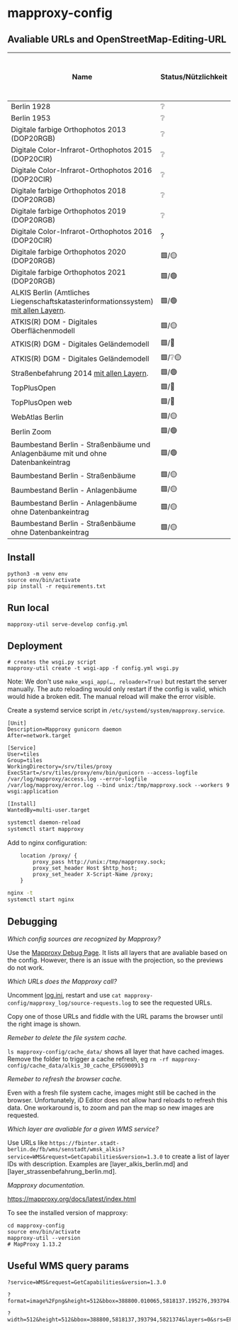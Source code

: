 mapproxy-config
===============

Avaliable URLs and OpenStreetMap-Editing-URL
-------

| Name | Status/Nützlichkeit | Example Usage: User Layer to Edit OpenStreetMap (OSM) | URL |
|---|---|---|---|
| Berlin 1928 | ❔ | [Use to edit OSM](https://www.openstreetmap.org/edit?editor=id#background=custom:https://mapproxy.codefor.de/tiles/1.0.0/1928/mercator/{z}/{x}/{y}.png&disable_features=boundaries&map=20.00/52.47241/13.44637) | `https://mapproxy.codefor.de/tiles/1.0.0/1928/mercator/{z}/{x}/{y}.png` |
| Berlin 1953 | ❔ | [Use to edit OSM](https://www.openstreetmap.org/edit?editor=id#background=custom:https://mapproxy.codefor.de/tiles/1.0.0/1953/mercator/{z}/{x}/{y}.png&disable_features=boundaries&map=20.00/52.47241/13.44637) | `https://mapproxy.codefor.de/tiles/1.0.0/1953/mercator/{z}/{x}/{y}.png` |
| Digitale farbige Orthophotos 2013 (DOP20RGB) | ❔ | [Use to edit OSM](https://www.openstreetmap.org/edit?editor=id#background=custom:https://mapproxy.codefor.de/tiles/1.0.0/2013/mercator/{z}/{x}/{y}.png&disable_features=boundaries&map=20.00/52.47241/13.44637) | `https://mapproxy.codefor.de/tiles/1.0.0/2013/mercator/{z}/{x}/{y}.png` |
| Digitale Color-Infrarot-Orthophotos 2015 (DOP20CIR) | ❔ | [Use to edit OSM](https://www.openstreetmap.org/edit?editor=id#background=custom:https://mapproxy.codefor.de/tiles/1.0.0/2015_cir/mercator/{z}/{x}/{y}.png&disable_features=boundaries&map=20.00/52.47241/13.44637) | `https://mapproxy.codefor.de/tiles/1.0.0/2015_cir/mercator/{z}/{x}/{y}.png` |
| Digitale Color-Infrarot-Orthophotos 2016 (DOP20CIR) | ❔ | [Use to edit OSM](https://www.openstreetmap.org/edit?editor=id#background=custom:https://mapproxy.codefor.de/tiles/1.0.0/2016_cir/mercator/{z}/{x}/{y}.png&disable_features=boundaries&map=20.00/52.47241/13.44637) | `https://mapproxy.codefor.de/tiles/1.0.0/2016_cir/mercator/{z}/{x}/{y}.png` |
| Digitale farbige Orthophotos 2018 (DOP20RGB) | ❔ | [Use to edit OSM](https://www.openstreetmap.org/edit?editor=id#background=custom:https://mapproxy.codefor.de/tiles/1.0.0/2018/mercator/{z}/{x}/{y}.png&disable_features=boundaries&map=20.00/52.47241/13.44637) | `https://mapproxy.codefor.de/tiles/1.0.0/2018/mercator/{z}/{x}/{y}.png` |
| Digitale farbige Orthophotos 2019 (DOP20RGB) | ❔ | [Use to edit OSM](https://www.openstreetmap.org/edit?editor=id#background=custom:https://mapproxy.codefor.de/tiles/1.0.0/2019/mercator/{z}/{x}/{y}.png&disable_features=boundaries&map=20.00/52.47241/13.44637) | `https://mapproxy.codefor.de/tiles/1.0.0/2019/mercator/{z}/{x}/{y}.png` |
| Digitale Color-Infrarot-Orthophotos 2016 (DOP20CIR) | ? | [Use to edit OSM](https://www.openstreetmap.org/edit?editor=id#background=custom:https://mapproxy.codefor.de/tiles/1.0.0/2020_true/mercator/{z}/{x}/{y}.png&disable_features=boundaries&map=20.00/52.47241/13.44637) | `https://mapproxy.codefor.de/tiles/1.0.0/2020_true/mercator/{z}/{x}/{y}.png` |
| Digitale farbige Orthophotos 2020 (DOP20RGB) | 🟩/🟡 <!-- Verschwommen --> | [Use to edit OSM](https://www.openstreetmap.org/edit?editor=id#background=custom:https://mapproxy.codefor.de/tiles/1.0.0/2020/mercator/{z}/{x}/{y}.png&disable_features=boundaries&map=20.00/52.47241/13.44637) | `https://mapproxy.codefor.de/tiles/1.0.0/2020/mercator/{z}/{x}/{y}.png` |
| Digitale farbige Orthophotos 2021 (DOP20RGB) | 🟩/🟢 | [Use to edit OSM](https://www.openstreetmap.org/edit?editor=id#background=custom:https://mapproxy.codefor.de/tiles/1.0.0/2021/mercator/{z}/{x}/{y}.png&disable_features=boundaries&map=20.00/52.47241/13.44637) | `https://mapproxy.codefor.de/tiles/1.0.0/2021/mercator/{z}/{x}/{y}.png` |
| ALKIS Berlin (Amtliches Liegenschaftskatasterinformationssystem) [mit allen Layern](layer_alkis_berlin.md). | 🟩/🟢 | [Use to edit OSM](https://www.openstreetmap.org/edit?editor=id#background=custom:https://mapproxy.codefor.de/tiles/1.0.0/alkis_30/mercator/{z}/{x}/{y}.png&disable_features=boundaries&map=20.00/52.47241/13.44637) | `https://mapproxy.codefor.de/tiles/1.0.0/alkis_30/mercator/{z}/{x}/{y}.png` |
| ATKIS(R) DOM - Digitales Oberflächenmodell | 🟩/🟡 <!-- Sehr pixelig/grob. Zeigt aber Bäume/Häuser gut. --> | [Use to edit OSM](https://www.openstreetmap.org/edit?editor=id#background=custom:https://mapproxy.codefor.de/tiles/1.0.0/atkis_dom/mercator/{z}/{x}/{y}.png&disable_features=boundaries&map=20.00/52.47241/13.44637) | `https://mapproxy.codefor.de/tiles/1.0.0/atkis_dom/mercator/{z}/{x}/{y}.png` |
| ATKIS(R) DGM - Digitales Geländemodell | 🟩/🔴 <!-- Viel zu grob aufgelößt --> | [Use to edit OSM](https://www.openstreetmap.org/edit?editor=id#background=custom:https://mapproxy.codefor.de/tiles/1.0.0/atkis_dgm_1/mercator/{z}/{x}/{y}.png&disable_features=boundaries&map=20.00/52.47241/13.44637) | `https://mapproxy.codefor.de/tiles/1.0.0/atkis_dgm_1/mercator/{z}/{x}/{y}.png` |
| ATKIS(R) DGM - Digitales Geländemodell | 🟩/❔🟡 <!-- Hintergrund müsste weiß; Zeigt nur Hausnummern? --> | [Use to edit OSM](https://www.openstreetmap.org/edit?editor=id#background=custom:https://mapproxy.codefor.de/tiles/1.0.0/atkis_dgm_3/mercator/{z}/{x}/{y}.png&disable_features=boundaries&map=20.00/52.47241/13.44637) | `https://mapproxy.codefor.de/tiles/1.0.0/atkis_dgm_3/mercator/{z}/{x}/{y}.png` |
| Straßenbefahrung 2014 [mit allen Layern](layer_strassenbefahrung_berlin.md). | 🟩/🟢 | [Use to edit OSM](https://www.openstreetmap.org/edit?editor=id#background=custom:https://mapproxy.codefor.de/tiles/1.0.0/strassenbefahrung/mercator/{z}/{x}/{y}.png&disable_features=boundaries&map=20.00/52.47241/13.44637) | `https://mapproxy.codefor.de/tiles/1.0.0/strassenbefahrung/mercator/{z}/{x}/{y}.png` |
| TopPlusOpen | 🟩/🔴 <!-- Andere Daten präziser. --> | [Use to edit OSM](https://www.openstreetmap.org/edit?editor=id#background=custom:https://mapproxy.codefor.de/tiles/1.0.0/topplus_p5/mercator/{z}/{x}/{y}.png&disable_features=boundaries&map=20.00/52.47241/13.44637) | `https://mapproxy.codefor.de/tiles/1.0.0/topplus_p5/mercator/{z}/{x}/{y}.png` |
| TopPlusOpen web | 🟩/🔴 <!-- Andere Daten präziser; eigenartige Punktlinien --> | [Use to edit OSM](https://www.openstreetmap.org/edit?editor=id#background=custom:https://mapproxy.codefor.de/tiles/1.0.0/topplus_web/mercator/{z}/{x}/{y}.png&disable_features=boundaries&map=20.00/52.47241/13.44637) | `https://mapproxy.codefor.de/tiles/1.0.0/topplus_web/mercator/{z}/{x}/{y}.png` |
| WebAtlas Berlin | 🟩/🟡 <!-- Andere Daten präziser; zeigt Hausnummern. --> | [Use to edit OSM](https://www.openstreetmap.org/edit?editor=id#background=custom:https://mapproxy.codefor.de/tiles/1.0.0/webatlas/mercator/{z}/{x}/{y}.png&disable_features=boundaries&map=20.00/52.47241/13.44637) | `https://mapproxy.codefor.de/tiles/1.0.0/webatlas/mercator/{z}/{x}/{y}.png` |
| Berlin Zoom | 🟩/🟢 | [Use to edit OSM](https://www.openstreetmap.org/edit?editor=id#background=custom:https://mapproxy.codefor.de/tiles/1.0.0/zoom/mercator/{z}/{x}/{y}.png&disable_features=boundaries&map=20.00/52.47241/13.44637) | `https://mapproxy.codefor.de/tiles/1.0.0/zoom/mercator/{z}/{x}/{y}.png` |
| Baumbestand Berlin - Straßenbäume und Anlagenbäume mit und ohne Datenbankeintrag | 🟩/🟢 | [Use to edit OSM](https://www.openstreetmap.org/edit?editor=id#background=custom:https://mapproxy.codefor.de/tiles/1.0.0/baumbestand_0_1_3_4_merged/mercator/{z}/{x}/{y}.png&disable_features=boundaries&map=20.00/52.47241/13.44637) | `https://mapproxy.codefor.de/tiles/1.0.0/baumbestand_0_1_3_4_merged/mercator/{z}/{x}/{y}.png` |
| Baumbestand Berlin - Straßenbäume | 🟩/🟡 <!-- Gibt es als merged layer --> | [Use to edit OSM](https://www.openstreetmap.org/edit?editor=id#background=custom:https://mapproxy.codefor.de/tiles/1.0.0/baumbestand_0/mercator/{z}/{x}/{y}.png&disable_features=boundaries&map=20.00/52.47241/13.44637) | `https://mapproxy.codefor.de/tiles/1.0.0/baumbestand_0/mercator/{z}/{x}/{y}.png` |
| Baumbestand Berlin - Anlagenbäume | 🟩/🟡 <!-- Gibt es als merged layer --> | [Use to edit OSM](https://www.openstreetmap.org/edit?editor=id#background=custom:https://mapproxy.codefor.de/tiles/1.0.0/baumbestand_1/mercator/{z}/{x}/{y}.png&disable_features=boundaries&map=20.00/52.47241/13.44637) | `https://mapproxy.codefor.de/tiles/1.0.0/baumbestand_1/mercator/{z}/{x}/{y}.png` |
| Baumbestand Berlin - Anlagenbäume ohne Datenbankeintrag | 🟩/🟡 <!-- Kaum Daten; gibt es als merged layer -->  | [Use to edit OSM](https://www.openstreetmap.org/edit?editor=id#background=custom:https://mapproxy.codefor.de/tiles/1.0.0/baumbestand_3/mercator/{z}/{x}/{y}.png&disable_features=boundaries&map=20.00/52.47241/13.44637) | `https://mapproxy.codefor.de/tiles/1.0.0/baumbestand_3/mercator/{z}/{x}/{y}.png` |
| Baumbestand Berlin - Straßenbäume ohne Datenbankeintrag | 🟩/🟡 <!-- Kaum Daten; gibt es als merged layer --> | [Use to edit OSM](https://www.openstreetmap.org/edit?editor=id#background=custom:https://mapproxy.codefor.de/tiles/1.0.0/baumbestand_4/mercator/{z}/{x}/{y}.png&disable_features=boundaries&map=20.00/52.47241/13.44637) | `https://mapproxy.codefor.de/tiles/1.0.0/baumbestand_4/mercator/{z}/{x}/{y}.png` |


Install
-------

```
python3 -m venv env
source env/bin/activate
pip install -r requirements.txt
```

Run local
---------

```
mapproxy-util serve-develop config.yml
```

Deployment
----------

```
# creates the wsgi.py script
mapproxy-util create -t wsgi-app -f config.yml wsgi.py
```

Note: We don't use `make_wsgi_app(…, reloader=True)` but restart the server manually. The auto reloading would only restart if the config is valid, which would hide a broken edit. The manual reload will make the error visible.

Create a systemd service script in `/etc/systemd/system/mapproxy.service`.

```
[Unit]
Description=Mapproxy gunicorn daemon
After=network.target

[Service]
User=tiles
Group=tiles
WorkingDirectory=/srv/tiles/proxy
ExecStart=/srv/tiles/proxy/env/bin/gunicorn --access-logfile /var/log/mapproxy/access.log --error-logfile /var/log/mapproxy/error.log --bind unix:/tmp/mapproxy.sock --workers 9 wsgi:application

[Install]
WantedBy=multi-user.target
```

```bash
systemctl daemon-reload
systemctl start mapproxy
```

Add to nginx configuration:

```
    location /proxy/ {
        proxy_pass http://unix:/tmp/mapproxy.sock;
        proxy_set_header Host $http_host;
        proxy_set_header X-Script-Name /proxy;
    }
```

```bash
nginx -t
systemctl start nginx
```

Debugging
---------

_Which config sources are recognized by Mapproxy?_

Use the [Mapproxy Debug Page](https://mapproxy.codefor.de/demo/). It lists all layers that are avaliable based on the config.
However, there is an issue with the projection, so the previews do not work.

_Which URLs does the Mapproxy call?_

Uncomment [log.ini](log.ini), restart and use `cat mapproxy-config/mapproxy_log/source-requests.log` to see the requested URLs.

Copy one of those URLs and fiddle with the URL params the browser until the right image is shown.

_Remeber to delete the file system cache._

`ls mapproxy-config/cache_data/` shows all layer that have cached images. Remove the folder to trigger a cache refresh, eg `rm -rf mapproxy-config/cache_data/alkis_30_cache_EPSG900913`

_Remeber to refresh the browser cache._

Even with a fresh file system cache, images might still be cached in the browser. Unfortunately, iD Editor does not allow hard reloads to refresh this data. One workaround is, to zoom and pan the map so new images are requested.

_Which layer are avaliable for a given WMS service?_

Use URLs like `https://fbinter.stadt-berlin.de/fb/wms/senstadt/wmsk_alkis?service=WMS&request=GetCapabilities&version=1.3.0` to create a list of layer IDs with description. Examples are [layer_alkis_berlin.md] and [layer_strassenbefahrung_berlin.md].

_Mapproxy documentation._

https://mapproxy.org/docs/latest/index.html

To see the installed version of mapproxy:
```
cd mapproxy-config
source env/bin/activate
mapproxy-util --version
# MapProxy 1.13.2
```

Useful WMS query params
-----------------------

```
?service=WMS&request=GetCapabilities&version=1.3.0

?format=image%2Fpng&height=512&bbox=388800.010065,5818137.195276,393794.488433,5821374.047744&layers=0&srs=ESPG:25833&style=default&service=WMS&request=GetMap&width=512&version=1.3.0

?width=512&height=512&bbox=388800,5818137,393794,5821374&layers=0&srs=EPSG:4326&styles=default&format=image/png&service=WMS&request=GetMap&version=1.3.0
```
